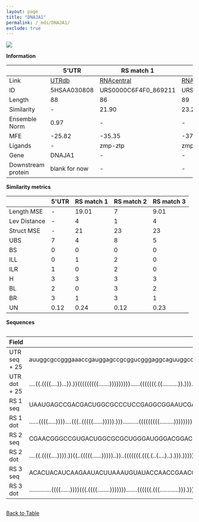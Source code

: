 ```yaml
---
layout: page
title: "DNAJA1"
permalink: /_mds/DNAJA1/
exclude: true
---
```




![](../../alns_9.28.22/aln_5HSAA030808_0.956.png?raw=true)


**Information**

| | 5'UTR       | RS match 1   | RS match 2  | RS match 3 |
| ---- | ----------- | ----------- | ----------- | ----------- |
| Link | <a href="http://utrdb.ba.itb.cnr.it/getutr/5HSAA030808/1" target="_blank" rel="noopener noreferrer">UTRdb</a>   | <a href="https://rnacentral.org/rna/URS0000C6F4F0/869211" target="_blank" rel="noopener noreferrer">RNAcentral</a>     |<a href="https://rnacentral.org/rna/URS0000C7BB25/1519493" target="_blank" rel="noopener noreferrer">RNAcentral</a>  | <a href="https://rnacentral.org/rna/URS0000AB5B63/12908" target="_blank" rel="noopener noreferrer">RNAcentral</a>   |
| ID | 5HSAA030808     | URS0000C6F4F0_869211     | URS0000C7BB25_1519493     | URS0000AB5B63_12908     |
| Length | 88     |  86    | 89   |  90    |
| Similarity | - | 21.90 | 23.24 | 23.85 |
| Ensemble Norm | 0.97 | - | - | - |
| MFE | -25.82 | -35.35 | -37.53 | -14.87 |
| Ligands | - | zmp-ztp | zmp-ztp | SAM |
| Gene | DNAJA1 | - | - | - |
| Downstream protein | blank for now    |    -    | -  | - |


**Similarity metrics**

| | 5'UTR       | RS match 1   | RS match 2  | RS match 3 |
| ---- | ----------- | ----------- | ----------- | ----------- |
| Length MSE | - | 19.01 | 7 | 9.01 |
| Lev Distance | - | 4 | 1 | 4 |
| Struct MSE | - | 21 | 23 | 23 |
| UBS| 7 | 4 | 8 | 5 |
| BS | 0 | 0 | 0 | 0 |
| ILL | 0 | 1 | 2 | 0 |
| ILR | 1 | 0 | 2 | 0 |
| H | 3 | 3 | 3 | 3 |
| BL | 2 | 0 | 3 | 2 |
| BR | 3 | 1 | 3 | 1 |
| UN | 0.12 | 0.24 | 0.12 | 0.23 |

**Sequences**


<div style="overflow-x:auto;">

<table>
<colgroup>
<col width="30%" />
<col width="70%" />
</colgroup>
<thead>
<tr class="header">
<th>Field</th>
<th>Description</th>
</tr>
</thead>
<tbody>
<tr>
<td markdown="span">UTR seq + 25 </td>
<td markdown="span"> auuggcgccgggaaaccgauggagccgcggucgggaggcaguuggccgcgugggcaguagaagATGGTGAAAGAAACAACTTACTACG </td>
</tr>
<tr>
<td markdown="span">UTR dot + 25  </td>
<td markdown="span"> ....((.((((....))...)).))(((((((((.......)))))))))......(((((((.((..........)).))).)))).
</td>
</tr>


<tr>
<td markdown="span">RS 1 seq </td>
<td markdown="span"> UAAUGAGCCGACGACUGGCGCCCUCCGAGGCGGAAUCGACCGCCGGGAAGUCUUUUCCUCCCCUGUCGCGCGCCUGGGCAGGGGGA
</td>
</tr>


<tr>
<td markdown="span">RS 1 dot </td>
<td markdown="span"> ......((((.....))))....(((..(((((......))))).)))..........(((((((((.........))))))))).
</td>
</tr>


<tr>
<td markdown="span">RS 2 seq </td>
<td markdown="span"> CGAACGGGCCGUGACUGGCGCGCUGGGAUGGGACGGACCAUCAGGGAGCGGCCCGAGCGGGAAGAGUGCCGUGCGCCUGGGCCGAACGU
</td>
</tr>


<tr>
<td markdown="span">RS 2 dot </td>
<td markdown="span"> ....((.((((....)))).))((..(((((......)))))..))..(((((((.(((.(..(....)..).))).))))))).....
</td>
</tr>


<tr>
<td markdown="span">RS 3 seq </td>
<td markdown="span"> ACACUACAUCAAGAAUACUUAAAUGUAUACCAACCGAACGAUAGCGGUGGUUAAGCGAUGUGGGCAUCACAGUCAAAAUCGAUUCUCAUA
</td>
</tr>


<tr>
<td markdown="span">RS 3 dot </td>
<td markdown="span"> ..............((((......))))(((.((((........))))))).......((((((.(((............))).))))))
</td>
</tr>

</tbody>
</table>


</div>


[Back to Table](../../display)
